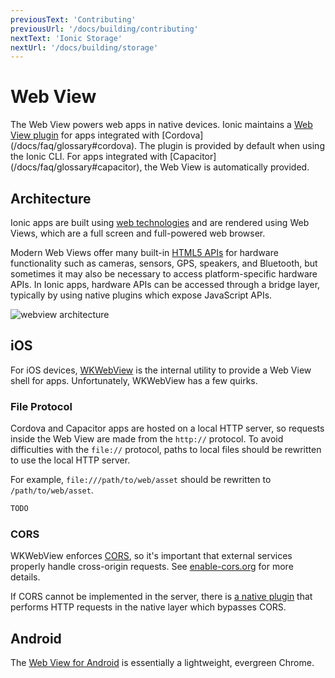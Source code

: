 ```yaml
---
previousText: 'Contributing'
previousUrl: '/docs/building/contributing'
nextText: 'Ionic Storage'
nextUrl: '/docs/building/storage'
---
```



# Web View

<p class="intro" markdown="1">
The Web View powers web apps in native devices. Ionic maintains a <a href="https://github.com/ionic-team/cordova-plugin-ionic-webview" target="_blank">Web View plugin</a> for apps integrated with [Cordova](/docs/faq/glossary#cordova). The plugin is provided by default when using the Ionic CLI. For apps integrated with [Capacitor](/docs/faq/glossary#capacitor), the Web View is automatically provided.
</p>

## Architecture

Ionic apps are built using [web technologies](/docs/faq/glossary#web-standards) and are rendered using Web Views, which are a full screen and full-powered web browser.

Modern Web Views offer many built-in <a href="https://whatwebcando.today" target="_blank">HTML5 APIs</a> for hardware functionality such as cameras, sensors, GPS, speakers, and Bluetooth, but sometimes it may also be necessary to access platform-specific hardware APIs. In Ionic apps, hardware APIs can be accessed through a bridge layer, typically by using native plugins which expose JavaScript APIs.

![webview architecture](/docs/assets/img/webview-architecture.png)

## iOS

For iOS devices, <a href="https://developer.apple.com/documentation/webkit/wkwebview" target="_blank">WKWebView</a> is the internal utility to provide a Web View shell for apps. Unfortunately, WKWebView has a few quirks.

### File Protocol

Cordova and Capacitor apps are hosted on a local HTTP server, so requests inside the Web View are made from the `http://` protocol. To avoid difficulties with the `file://` protocol, paths to local files should be rewritten to use the local HTTP server.

For example, `file:///path/to/web/asset` should be rewritten to `/path/to/web/asset`.

```typescript
TODO
```

### CORS

WKWebView enforces [CORS](/docs/faq/glossary#cors), so it's important that external services properly handle cross-origin requests. See <a href="https://enable-cors.org/" target="_blank">enable-cors.org</a> for more details.

If CORS cannot be implemented in the server, there is [a native plugin](/docs/native/http/) that performs HTTP requests in the native layer which bypasses CORS.

## Android

The [Web View for Android](https://developer.chrome.com/multidevice/webview/overview) is essentially a lightweight, evergreen Chrome.
